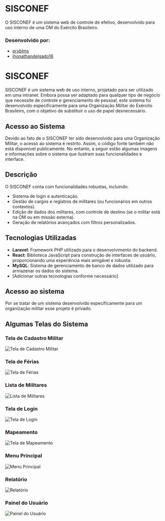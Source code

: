 # SISCONEF
O SISCONEF é um sistema web de controle de efetivo, desenvolvido para uso interno de uma OM do Exército Brasileiro.

### Desenvolvido por:
- [prxblms](https://github.com/prxblms)
- [jhonathandelgado16](https://github.com/jhonathandelgado16)

# SISCONEF

SISCONEF é um sistema web de uso interno, projetado para ser utilizado em uma intranet. Embora possa ser adaptado para qualquer tipo de negócio que necessite de controle e gerenciamento de pessoal, este sistema foi desenvolvido especificamente para uma Organização Militar do Exército Brasileiro, com o objetivo de substituir o uso de papel desnecessário.

## Acesso ao Sistema

Devido ao fato de o SISCONEF ter sido desenvolvido para uma Organização Militar, o acesso ao sistema é restrito. Assim, o código fonte também não está disponível publicamente. No entanto, a seguir estão algumas imagens e informações sobre o sistema que ilustram suas funcionalidades e interface.

## Descrição

O SISCONEF conta com funcionalidades robustas, incluindo:

- Sistema de login e autenticação.
- Gestão de cargos e registros de militares (ou funcionários em outros contextos).
- Edição de dados dos militares, com controle de destino (se o militar está na OM ou em missão externa).
- Geração de relatórios avançados com filtros personalizados.

## Tecnologias Utilizadas

- **Laravel**: Framework PHP utilizado para o desenvolvimento do backend.
- **React**: Biblioteca JavaScript para construção de interfaces de usuário, proporcionando uma experiência mais amigável e robusta.
- **MySQL**: Sistema de gerenciamento de banco de dados utilizado para armazenar os dados do sistema.
- [Adicionar outras tecnologias conforme necessário]

## Acesso ao sistema

Por se tratar de um sistema desenvolvido especificamente para um organização militar esse projeto é privado.

## Algumas Telas do Sistema

### Tela de Cadastro Militar
![Tela de Cadastro Militar](./imgs/cad_military.png)

### Tela de Férias
![Tela de Férias](./imgs/ferias.png)

### Lista de Militares
![Lista de Militares](./imgs/list-militarie.png)

### Tela de Login
![Tela de Login](./imgs/login.png)

### Mapeamento
![Tela de Mapeamento](./imgs/mapping2.png)

### Menu Principal
![Menu Principal](./imgs/menu.png)

### Relatório
![Relatório](./imgs/relatorio.png)

### Painel do Usuário
![Painel do Usuário](./imgs/userpanel.png)
